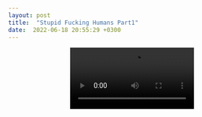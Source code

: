 ```yaml
---
layout: post
title:  "Stupid Fucking Humans Part1"
date:  2022-06-18 20:55:29 +0300
---
```


<video style = "margin: auto auto; display: block;  width: 50%; max-width: 50%; height: auto;" controls>
  <source style = "margin: auto auto; display: block;  width: 50%; max-width: 50%; height: auto;" src="/bojkos-thoughts/assets/images/stupid_momo.mp4" type="video/mp4">
</video>

